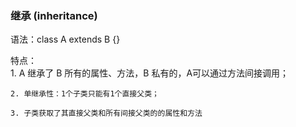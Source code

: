 
### 继承  (inheritance)
语法：class A extends B {}

特点：  
    1. A 继承了 B 所有的属性、方法，B 私有的，A可以通过方法间接调用；
    
    2. 单继承性：1个子类只能有1个直接父类；
    
    3. 子类获取了其直接父类和所有间接父类的的属性和方法
          
